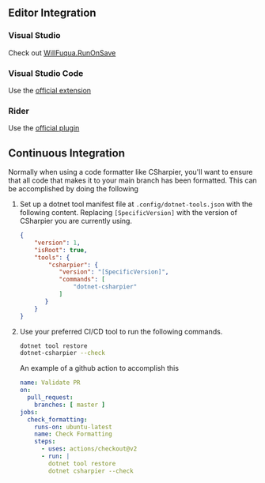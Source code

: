 ## Editor Integration
### Visual Studio
Check out [WillFuqua.RunOnSave](https://marketplace.visualstudio.com/items?itemName=WillFuqua.RunOnSave)
### Visual Studio Code
Use the [official extension](https://marketplace.visualstudio.com/items?itemName=csharpier.csharpier-vscode)
### Rider
Use the [official plugin](https://plugins.jetbrains.com/plugin/18243-csharpier)

## Continuous Integration
Normally when using a code formatter like CSharpier, you'll want to ensure that all code that makes it to your main branch has been formatted. This can be accomplished by doing the following
1. Set up a dotnet tool manifest file at `.config/dotnet-tools.json` with the following content. Replacing `[SpecificVersion]` with the version of CSharpier you are currently using. 
   ```json
   {
       "version": 1,
       "isRoot": true,
       "tools": {
           "csharpier": {
              "version": "[SpecificVersion]",
              "commands": [
                  "dotnet-csharpier"
              ]
          }
       }
   }
   ```
2. Use your preferred CI/CD tool to run the following commands.  
   ```bash
   dotnet tool restore
   dotnet-csharpier --check
   ```   
   An example of a github action to accomplish this
   ```yaml
   name: Validate PR
   on:
     pull_request:
       branches: [ master ]
   jobs:
     check_formatting:
       runs-on: ubuntu-latest
       name: Check Formatting
       steps:
         - uses: actions/checkout@v2
         - run: |
           dotnet tool restore
           dotnet csharpier --check
   
   ```

